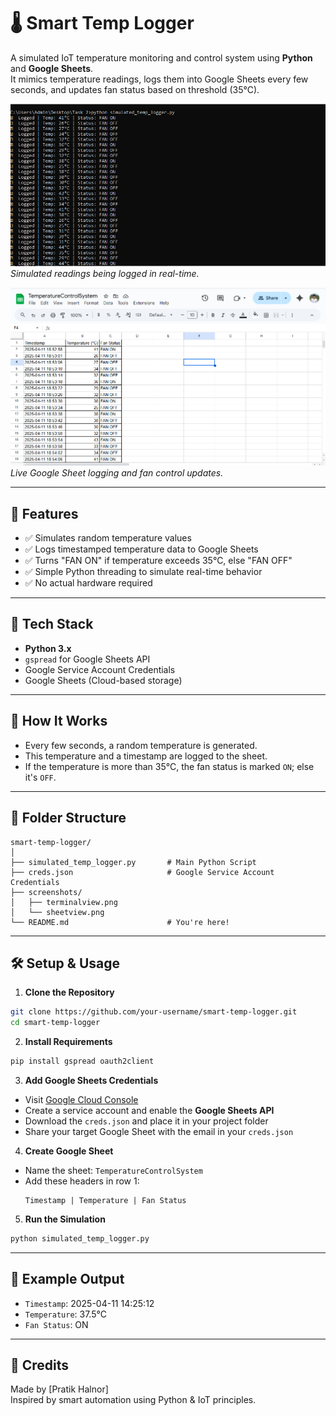 # 🌡️ Smart Temp Logger

A simulated IoT temperature monitoring and control system using **Python** and **Google Sheets**.  
It mimics temperature readings, logs them into Google Sheets every few seconds, and updates fan status based on threshold (35°C).

![Terminal View](screenshots/Terminaloutput.png)  
*Simulated readings being logged in real-time.*

![Google Sheet View](screenshots/SheetView.png)  
*Live Google Sheet logging and fan control updates.*

---

## 📌 Features

- ✅ Simulates random temperature values
- ✅ Logs timestamped temperature data to Google Sheets
- ✅ Turns "FAN ON" if temperature exceeds 35°C, else "FAN OFF"
- ✅ Simple Python threading to simulate real-time behavior
- ✅ No actual hardware required

---

## 🧰 Tech Stack

- **Python 3.x**
- `gspread` for Google Sheets API
- Google Service Account Credentials
- Google Sheets (Cloud-based storage)

---

## 🚀 How It Works

- Every few seconds, a random temperature is generated.
- This temperature and a timestamp are logged to the sheet.
- If the temperature is more than 35°C, the fan status is marked `ON`; else it's `OFF`.

---

## 📁 Folder Structure

```
smart-temp-logger/
│
├── simulated_temp_logger.py       # Main Python Script
├── creds.json                     # Google Service Account Credentials
├── screenshots/
│   ├── terminalview.png
│   └── sheetview.png
└── README.md                      # You're here!
```

---

## 🛠️ Setup & Usage

1. **Clone the Repository**

```bash
git clone https://github.com/your-username/smart-temp-logger.git
cd smart-temp-logger
```

2. **Install Requirements**

```bash
pip install gspread oauth2client
```

3. **Add Google Sheets Credentials**

- Visit [Google Cloud Console](https://console.cloud.google.com/)
- Create a service account and enable the **Google Sheets API**
- Download the `creds.json` and place it in your project folder
- Share your target Google Sheet with the email in your `creds.json`

4. **Create Google Sheet**

- Name the sheet: `TemperatureControlSystem`
- Add these headers in row 1:
  ```
  Timestamp | Temperature | Fan Status
  ```

5. **Run the Simulation**

```bash
python simulated_temp_logger.py
```

---

## 🧪 Example Output

- `Timestamp`: 2025-04-11 14:25:12
- `Temperature`: 37.5°C
- `Fan Status`: ON

---


## 🙌 Credits

Made  by [Pratik Halnor]  
Inspired by smart automation using Python & IoT principles.
